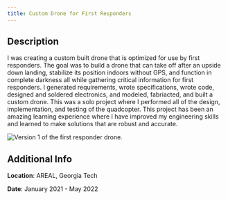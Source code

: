 ```yaml
---
title: Custom Drone for First Responders
---
```


## Description
I was creating a custom built drone that is optimized for use by first responders. The goal was to build a drone that can take off after an upside down landing, stabilize its position indoors without GPS, and function in complete darkness all while gathering critical information for first responders. I generated requirements, wrote specifications, wrote code, designed and soldered electronics, and modeled, fabriacted, and built a custom drone. This was a solo project where I performed all of the design, implementation, and testing of the quadcopter. This project has been an amazing learning experience where I have improved my engineering skills and learned to make solutions that are robust and accurate.

![](/research/images/first_responder_drone.jpg "Version 1 of the first responder drone.")

## Additional Info
**Location**: AREAL, Georgia Tech

**Date**: January 2021 - May 2022